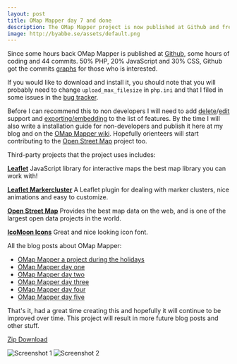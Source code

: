 ```yaml
---
layout: post
title: OMap Mapper day 7 and done
description: The OMap Mapper project is now published at Github and free to download.
image: http://byabbe.se/assets/default.png
---
```

Since some hours back OMap Mapper is published at [Github][1], some hours of coding and 44 commits. 50% PHP, 20% JavaScript and 30% CSS, Github got the commits [graphs][2] for those who is interested. 

If you would like to download and install it, you should note that you will probably need to change `upload_max_filesize` in `php.ini` and that I filed in some issues in the [bug tracker][3]. 

Before I can recommend this to non developers I will need to add [delete][4]/[edit][5] support and [exporting/embedding][6] to the list of features. By the time I will also write a installation guide for non-developers and publish it here at my blog and on the [OMap Mapper wiki][7]. Hopefully orienteers will start contributing to the [Open Street Map][8] project too.

Third-party projects that the project uses includes:

**[Leaflet][9]**
JavaScript library for interactive maps the best map library you can work with!

**[Leaflet Markercluster][10]**
A Leaflet plugin for dealing with marker clusters, nice animations and easy to customize.

**[Open Street Map][8]**
Provides the best map data on the web, and is one of the largest open data projects in the world.

**[IcoMoon Icons][11]**
Great and nice looking icon font.

All the blog posts about OMap Mapper:

 - [OMap Mapper a project during the holidays][12]
 - [OMap Mapper day one][13]
 - [OMap Mapper day two][14]
 - [OMap Mapper day three][15]
 - [OMap Mapper day four][16]
 - [OMap Mapper day five][17]

That's it, had a great time creating this and hopefully it will continue to be improved over time. This project will result in more future blog posts and other stuff.  

[Zip Download][18]

![Screenshot 1][19]
![Screenshot 2][20]

[1]: https://github.com/Abbe98/OMap-Mapper
[2]: https://github.com/Abbe98/OMap-Mapper/graphs
[3]: https://github.com/Abbe98/OMap-Mapper/issues?state=open
[4]: https://github.com/Abbe98/OMap-Mapper/issues/3
[5]: https://github.com/Abbe98/OMap-Mapper/issues/2
[6]: https://github.com/Abbe98/OMap-Mapper/issues/4
[7]: https://github.com/Abbe98/OMap-Mapper/wiki
[8]: http://www.openstreetmap.org/
[9]: http://leafletjs.com
[10]: https://github.com/Leaflet/Leaflet.markercluster
[11]: http://icomoon.io/#icons
[12]: http://byabbe.se/blog/2014/02/13/omap-mapper-a-project-during-the-holidays/
[13]: http://byabbe.se/blog/2014/02/17/omap-mapper-day-one/
[14]: http://byabbe.se/blog/2014/02/18/omap-mapper-day-two/
[15]: http://byabbe.se/blog/2014/02/19/omap-mapper-day-three/
[16]: http://byabbe.se/blog/2014/02/20/omap-mapper-day-four/
[17]: http://byabbe.se/blog/2014/02/21/omap-mapper-day-five/
[18]: https://github.com/Abbe98/OMap-Mapper/archive/master.zip
[19]: http://byabbe.se/assets/omapmapper2.jpg
[20]: http://byabbe.se/assets/omapmapper3.jpg
